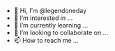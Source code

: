 - 👋 Hi, I’m @legendoneday
- 👀 I’m interested in ...
- 🌱 I’m currently learning ...
- 💞️ I’m looking to collaborate on ...
- 📫 How to reach me ...

<!---
legendoneday/legendoneday is a ✨ special ✨ repository because its `README.md` (this file) appears on your GitHub profile.
You can click the Preview link to take a look at your changes.
--->
